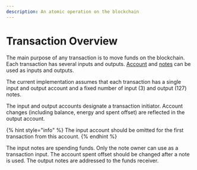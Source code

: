 ```yaml
---
description: An atomic operation on the blockchain
---
```


# Transaction Overview

The main purpose of any transaction is to move funds on the blockchain. Each transaction has several inputs and outputs. [Account](../account-and-notes/accounts.md) and [notes](../account-and-notes/notes.md) can be used as inputs and outputs.

The current implementation assumes that each transaction has a single input and output account and a fixed number of input (3) and output (127) notes.

The input and output accounts designate a transaction initiator. Account changes (including balance, energy and spent offset) are reflected in the output account.

{% hint style="info" %}
The input account should be omitted for the first transaction from this account.
{% endhint %}

The input notes are spending funds. Only the note owner can use as a transaction input.  The account spent offset should be changed after a note is used. The output notes are addressed to the funds receiver.


